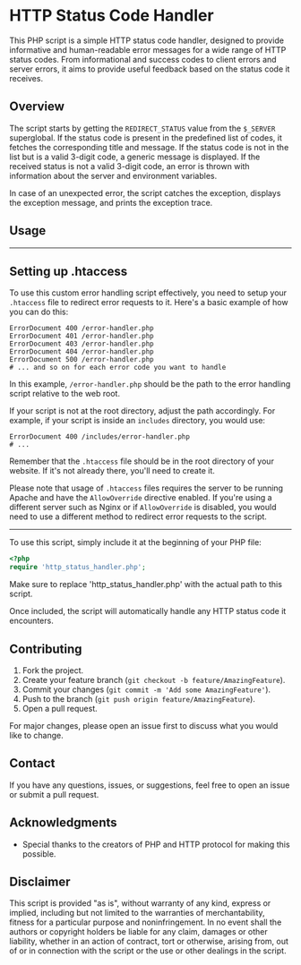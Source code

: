 # HTTP Status Code Handler

This PHP script is a simple HTTP status code handler, designed to provide informative and human-readable error messages for a wide range of HTTP status codes. From informational and success codes to client errors and server errors, it aims to provide useful feedback based on the status code it receives.

## Overview

The script starts by getting the `REDIRECT_STATUS` value from the `$_SERVER` superglobal. If the status code is present in the predefined list of codes, it fetches the corresponding title and message. If the status code is not in the list but is a valid 3-digit code, a generic message is displayed. If the received status is not a valid 3-digit code, an error is thrown with information about the server and environment variables.

In case of an unexpected error, the script catches the exception, displays the exception message, and prints the exception trace.

## Usage

---

## Setting up .htaccess

To use this custom error handling script effectively, you need to setup your `.htaccess` file to redirect error requests to it. Here's a basic example of how you can do this:

```htaccess
ErrorDocument 400 /error-handler.php
ErrorDocument 401 /error-handler.php
ErrorDocument 403 /error-handler.php
ErrorDocument 404 /error-handler.php
ErrorDocument 500 /error-handler.php
# ... and so on for each error code you want to handle
```

In this example, `/error-handler.php` should be the path to the error handling script relative to the web root.

If your script is not at the root directory, adjust the path accordingly. For example, if your script is inside an `includes` directory, you would use:

```htaccess
ErrorDocument 400 /includes/error-handler.php
# ...
```

Remember that the `.htaccess` file should be in the root directory of your website. If it's not already there, you'll need to create it.

Please note that usage of `.htaccess` files requires the server to be running Apache and have the `AllowOverride` directive enabled. If you're using a different server such as Nginx or if `AllowOverride` is disabled, you would need to use a different method to redirect error requests to the script.

---

To use this script, simply include it at the beginning of your PHP file:

```php
<?php
require 'http_status_handler.php';
```

Make sure to replace 'http_status_handler.php' with the actual path to this script.

Once included, the script will automatically handle any HTTP status code it encounters.

## Contributing

1. Fork the project.
2. Create your feature branch (`git checkout -b feature/AmazingFeature`).
3. Commit your changes (`git commit -m 'Add some AmazingFeature'`).
4. Push to the branch (`git push origin feature/AmazingFeature`).
5. Open a pull request.

For major changes, please open an issue first to discuss what you would like to change.

## Contact

If you have any questions, issues, or suggestions, feel free to open an issue or submit a pull request.

## Acknowledgments

* Special thanks to the creators of PHP and HTTP protocol for making this possible.

## Disclaimer

This script is provided "as is", without warranty of any kind, express or implied, including but not limited to the warranties of merchantability, fitness for a particular purpose and noninfringement. In no event shall the authors or copyright holders be liable for any claim, damages or other liability, whether in an action of contract, tort or otherwise, arising from, out of or in connection with the script or the use or other dealings in the script.
